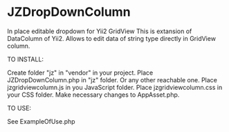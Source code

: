 # JZDropDownColumn
In place editable dropdown for Yii2 GridView
This is extansion of DataColumn of Yii2. Allows to edit data of string type directly in GridView column.

TO INSTALL:

Create folder "jz" in "vendor" in your project.
Place JZDropDownColumn.php in "jz" folder. Or any other reachable one.
Place jzgridviewcolumn.js in you JavaScript folder.
Place jzgridviewcolumn.css in your CSS folder.
Make necessary changes to AppAsset.php.

TO USE:

See ExampleOfUse.php

